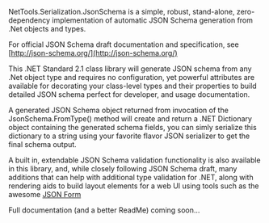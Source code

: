NetTools.Serialization.JsonSchema is a simple, robust, stand-alone, zero-dependency implementation of automatic JSON Schema generation from .Net objects and types.

For official JSON Schema draft documentation and specification, see [http://json-schema.org/](http://json-schema.org/)

This .NET Standard 2.1 class library will generate JSON schema from any .Net object type and requires no configuration, yet powerful attributes are available for decorating your class-level types and their properties to build detailed JSON schema perfect for developer, and usage documentation.

A generated JSON Schema object returned from invocation of the JsonSchema.FromType<T>() method will create and return a .NET Dictionary object containing the generated schema fields, you can simly serialize this dictionary to a string using your favorite flavor JSON serializer to get the final schema output.

A built in, extendable JSON Schema validation functionality is also available in this library, and, while closely following JSON Schema draft, many additions that can help with additional type validation for .NET, along with rendering aids to build layout elements for a web UI using tools such as the awesome [JSON Form](https://github.com/jsonform/jsonform)

Full documentation (and a better ReadMe) coming soon...
